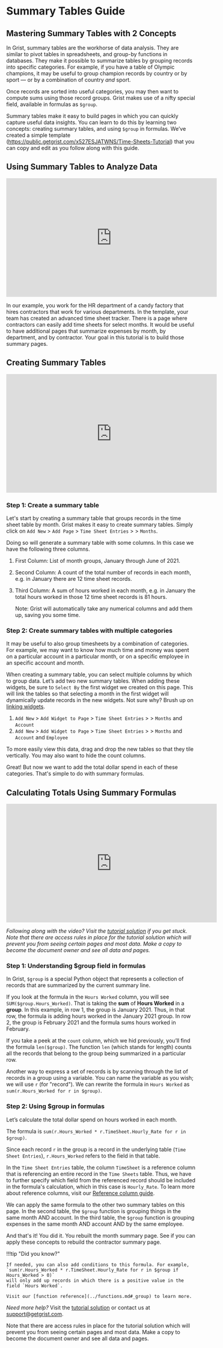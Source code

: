 # Summary Tables Guide

## Mastering Summary Tables with 2 Concepts

In Grist, summary tables are the workhorse of data analysis. They are similar to pivot tables in
spreadsheets, and group-by functions in databases. They make it possible to summarize tables by
grouping records into specific categories. For example, if you have a table of Olympic champions,
it may be useful to group champion records by country or by sport — or by a combination of country
_and_ sport.

Once records are sorted into useful categories, you may then want to compute sums using those
record groups. Grist makes use of a nifty special field, available in formulas as `$group`.

Summary tables make it easy to build pages in which you can quickly capture useful data insights.
You can learn to do this by learning two concepts: creating summary tables, and using `$group` in
formulas. We’ve created a simple template
(<https://public.getgrist.com/x527ESJATWNS/Time-Sheets-Tutorial>) that you can copy and edit as
you follow along with this guide.

## Using Summary Tables to Analyze Data

<iframe width="560" height="315" src="https://www.youtube.com/embed/wSyip0KQRbI?rel=0" frameborder="0" allow="accelerometer; autoplay; encrypted-media; gyroscope; picture-in-picture" allowfullscreen></iframe>

In our example, you work for the HR department of a candy factory that hires contractors that work
for various departments. In the template, your team has created an advanced time sheet tracker.
There is a page where contractors can easily add time sheets for select months. It would be useful
to have additional pages that summarize expenses by month, by department, and by contractor. Your
goal in this tutorial is to build those summary pages.


## Creating Summary Tables

<iframe width="560" height="315" src="https://www.youtube.com/embed/n11mamU78GY?rel=0" frameborder="0" allow="accelerometer; autoplay; encrypted-media; gyroscope; picture-in-picture" allowfullscreen></iframe>

### Step 1: Create a summary table

Let's start by creating a summary table that groups records in the time sheet table by month.
Grist makes it easy to create summary tables. Simply click on `Add New` > `Add Page` >
`Time Sheet Entries` > <span class="grist-icon-lg" style="--icon: var(--icon-Pivot)"></span> > `Months`.

Doing so will generate a summary table with some columns. In this case we have the following three columns.

1. First Column: List of month groups, January through June of 2021.
2. Second Column: A count of the total number of records in each month, e.g. in January there are 12 time sheet records.
3. Third Column: A sum of hours worked in each month, e.g. in January the total hours worked in
   those 12 time sheet records is 81 hours.

   Note: Grist will automatically take any numerical columns and add them up, saving you some time.

### Step 2: Create summary tables with multiple categories

It may be useful to also group timesheets by a combination of categories. For example, we may want
to know how much time and money was spent on a particular account in a particular month, or on a
specific employee in an specific account and month.

When creating a summary table, you can select multiple columns by which to group data. Let’s add
two new summary tables. When adding these widgets, be sure to `Select By` the first widget we
created on this page. This will link the tables so that selecting a month in the first widget will
dynamically update records in the new widgets. Not sure why? Brush up on [linking
widgets](../linking-widgets.md).

1. `Add New` > `Add Widget to Page` > `Time Sheet Entries` >
   <span class="grist-icon-lg" style="--icon: var(--icon-Pivot)"></span> >
   `Months` and `Account`
2. `Add New` > `Add Widget to Page` > `Time Sheet Entries` >
   <span class="grist-icon-lg" style="--icon: var(--icon-Pivot)"></span> >
   `Months` and `Account` and `Employee`

To more easily view this data, drag and drop the new tables so that they tile vertically. You may
also want to hide the count columns.

Great! But now we want to add the total dollar spend in each of these categories. That's simple to
do with summary formulas.


## Calculating Totals Using Summary Formulas

<iframe width="560" height="315" src="https://www.youtube.com/embed/4-ihoU1m3rc?rel=0" frameborder="0" allow="accelerometer; autoplay; encrypted-media; gyroscope; picture-in-picture" allowfullscreen></iframe>

_Following along with the video? Visit the [tutorial
solution](https://public.getgrist.com/uR353rDVZhmX/Time-Sheets-Template-Solution) if you get
stuck. Note that there are access rules in place for the tutorial solution which will prevent you
from seeing certain pages and most data. Make a copy to become the document owner and see all data
and pages._


### Step 1: Understanding $group field in formulas

In Grist, `$group` is a special Python object that represents a collection of records that are
summarized by the current summary line.

If you look at the formula in the `Hours Worked` column, you will see `SUM($group.Hours_Worked)`.
That is taking the **sum** of **Hours Worked** in a **group**. In this example, in row 1, the
group is January 2021. Thus, in that row, the formula is adding hours worked in the January 2021
group. In row 2, the group is February 2021 and the formula sums hours worked in February.

If you take a peek at the `count` column, which we hid previously, you’ll find the formula
`len($group)`. The function `len` (which stands for length) counts all the records that belong to
the group being summarized in a particular row.

Another way to express a set of records is by scanning through the list of records in a group
using a variable. You can name the variable as you wish; we will use `r` (for "record"). We can
rewrite the formula in `Hours Worked` as `sum(r.Hours_Worked for r in $group)`.

### Step 2: Using $group in formulas

Let’s calculate the total dollar spend on hours worked in each month.

The formula is `sum(r.Hours_Worked * r.TimeSheet.Hourly_Rate for r in $group)`.

Since each record `r` in the group is a record in the underlying table (`Time Sheet Entries`),
`r.Hours_Worked` refers to the field in that table.

In the `Time Sheet Entries` table, the column `TimeSheet` is a reference column that is
referencing an entire record in the `Time Sheets` table. Thus, we have to further specify which
field from the referenced record should be included in the formula's calculation, which in this
case is `Hourly_Rate`. To learn more about reference columns, visit our
[Reference column guide](../2021-05-reference-columns.md).

We can apply the same formula to the other two summary tables on this page. In the second table,
the `$group` function is grouping things in the same month AND account. In the third table, the
`$group` function is grouping expenses in the same month AND account AND by the same employee.

And that's it! You did it. You rebuilt the month summary page. See if you can apply these concepts
to rebuild the contractor summary page.


!!!tip "Did you know?"

    If needed, you can also add conditions to this formula. For example,
    `sum(r.Hours_Worked * r.TimeSheet.Hourly_Rate for r in $group if Hours_Worked > 0)`
    will only add up records in which there is a positive value in the field `Hours Worked`.

    Visit our [function reference](../functions.md#_group) to learn more.

*Need more help?* Visit the [tutorial solution](https://public.getgrist.com/uR353rDVZhmX/Time-Sheets-Template-Solution) or contact
us at <support@getgrist.com>.

Note that there are access rules in place for the tutorial solution which will prevent you from
seeing certain pages and most data. Make a copy to become the document owner and see all data and
pages.
